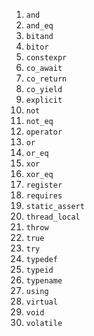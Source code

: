 1. `and`
2. `and_eq`
3. `bitand`
4. `bitor`
5. `constexpr`
6. `co_await`
7. `co_return`
8. `co_yield`
9. `explicit`
10. `not`
11. `not_eq`
12. `operator`
13. `or`
14. `or_eq`
15. `xor`
16. `xor_eq`
17. `register`
18. `requires`
19. `static_assert`
20. `thread_local`
21. `throw`
22. `true`
23. `try`
24. `typedef`
25. `typeid`
26. `typename`
27. `using`
28. `virtual`
29. `void`
30. `volatile`
